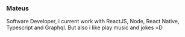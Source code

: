 
### Mateus 

Software Developer, i current work with ReactJS, Node, React Native, Typescript and Graphql. But also i like play music and jokes =D
